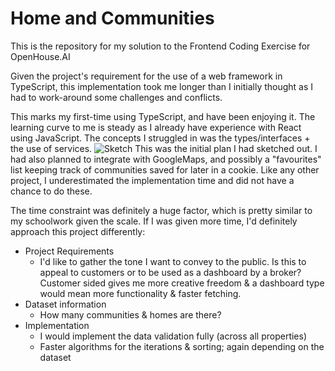 # Home and Communities
This is the repository for my solution to the Frontend Coding Exercise for OpenHouse.AI

Given the project's requirement for the use of a web framework in TypeScript, this implementation took me longer than I initially thought as I had to work-around some challenges and conflicts.

This marks my first-time using TypeScript, and have been enjoying it. The learning curve to me is steady as I already have experience with React using JavaScript. 
The concepts I struggled in was the types/interfaces + the use of services.
![Sketch](https://imgur.com/eaxHYXK)
This was the initial plan I had sketched out. I had also planned to integrate with GoogleMaps, and possibly a "favourites" list keeping track of communities saved for later in a cookie. 
Like any other project, I underestimated the implementation time and did not have a chance to do these.

The time constraint was definitely a huge factor, which is pretty similar to my schoolwork given the scale. If I was given more time, I'd definitely approach this project differently:
- Project Requirements
  - I'd like to gather the tone I want to convey to the public. Is this to appeal to customers or to be used as a dashboard by a broker? Customer sided gives me more creative freedom & a dashboard type would mean more functionality & faster fetching.
- Dataset information
  - How many communities & homes are there?
- Implementation
  - I would implement the data validation fully (across all properties)
  - Faster algorithms for the iterations & sorting; again depending on the dataset
